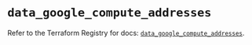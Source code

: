 # `data_google_compute_addresses`

Refer to the Terraform Registry for docs: [`data_google_compute_addresses`](https://registry.terraform.io/providers/hashicorp/google/5.36.0/docs/data-sources/compute_addresses).
